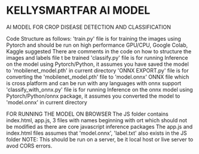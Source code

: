 # KELLYSMARTFAR AI MODEL
AI MODEL FOR CROP DISEASE DETECTION AND CLASSIFICATION

Code Structure as follows:
'train.py' file is for training the images using Pytorch and should be run on high performance GPU/CPU, Google Colab, Kaggle suggested 
There are comments in the code on how to structure the images and labels file t be trained
'classify.py' file is for running Inference on the model using Pytorch/Python, it assumes you have saved the model to 'mobilenet_model.pth' in current directory
'ONNX EXPORT.py' file is for converting the 'mobilenet_model.pth' file to 'model.onnx' ONNX file which is cross platform and can be run with any languages with onnx support
'classify_with_onnx.py' file is for running Inference on the onnx model using Pytorch/Python/onnx package, it assumes you converted the model to 'model.onnx' in current directory


FOR RUNNING THE MODEL ON BROWSER
The JS folder contains index.html, app.js, 3 files with names beginning with ort which should not be modified as there are core javascript inference packages 
The app.js and index.html files assumes that 'model.onnx', 'label.txt' also exists in the JS folder 
NOTE: This should be run on a server, be it local host or live server to avod CORS errors.
